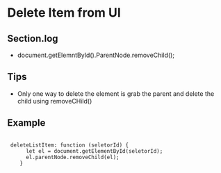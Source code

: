 # Delete Item from UI

## Section.log

- document.getElemntById().ParentNode.removeChild();

## Tips

- Only one way to delete the element is grab the parent and delete the child using
  removeCHild()

## Example

<pre><code>
 deleteListItem: function (seletorId) {
      let el = document.getElementById(seletorId);
      el.parentNode.removeChild(el);
    }
</code></pre>
